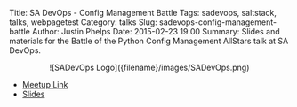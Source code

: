 Title: SA DevOps - Config Management Battle
Tags: sadevops, saltstack, talks, webpagetest
Category: talks
Slug: sadevops-config-management-battle
Author: Justin Phelps
Date: 2015-02-23 19:00
Summary: Slides and materials for the Battle of the Python Config Management AllStars talk at SA DevOps.

<center>![SADevOps Logo]({filename}/images/SADevOps.png)</center>

 * [Meetup Link](http://www.meetup.com/SanAntonioDevOps/events/220090452/)
 * [Slides]({filename}/slides/WebPageTest-SaltConf_2015.pdf)
